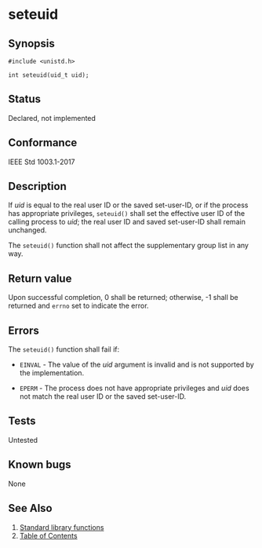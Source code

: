 # seteuid

## Synopsis

`#include <unistd.h>`

`int seteuid(uid_t uid);`

## Status

Declared, not implemented

## Conformance

IEEE Std 1003.1-2017

## Description

If _uid_ is equal to the real user ID or the saved set-user-ID, or if the process has appropriate privileges,
`seteuid()` shall set the effective user ID of the calling process to _uid_; the real user ID and saved set-user-ID
shall remain unchanged.

The `seteuid()` function shall not affect the supplementary group list in any way.

## Return value

Upon successful completion, 0 shall be returned; otherwise, -1 shall be returned and `errno` set to indicate the error.

## Errors

The `seteuid()` function shall fail if:

* `EINVAL` - The value of the _uid_ argument is invalid and is not supported by the implementation.

* `EPERM` - The process does not have appropriate privileges and _uid_ does not match the real user ID or the saved
set-user-ID.

## Tests

Untested

## Known bugs

None

## See Also

1. [Standard library functions](../index.md)
2. [Table of Contents](../../../index.md)
